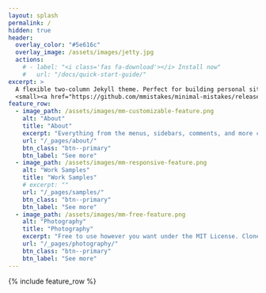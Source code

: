 ```yaml
---
layout: splash
permalink: /
hidden: true
header:
  overlay_color: "#5e616c"
  overlay_image: /assets/images/jetty.jpg
  actions:
    # - label: "<i class='fas fa-download'></i> Install now"
    #   url: "/docs/quick-start-guide/"
excerpt: >
  A flexible two-column Jekyll theme. Perfect for building personal sites, blogs, and portfolios.<br />
  <small><a href="https://github.com/mmistakes/minimal-mistakes/releases/tag/4.24.0">Latest release v4.24.0</a></small>
feature_row:
  - image_path: /assets/images/mm-customizable-feature.png
    alt: "About"
    title: "About"
    excerpt: "Everything from the menus, sidebars, comments, and more can be configured or set with YAML Front Matter."
    url: "/_pages/about/"
    btn_class: "btn--primary"
    btn_label: "See more"
  - image_path: /assets/images/mm-responsive-feature.png
    alt: "Work Samples"
    title: "Work Samples"
    # excerpt: ""
    url: "/_pages/samples/"
    btn_class: "btn--primary"
    btn_label: "See more"
  - image_path: /assets/images/mm-free-feature.png
    alt: "Photography"
    title: "Photography"
    excerpt: "Free to use however you want under the MIT License. Clone it, fork it, customize it... whatever!"
    url: "/_pages/photography/"
    btn_class: "btn--primary"
    btn_label: "See more"
---
```


{% include feature_row %}
